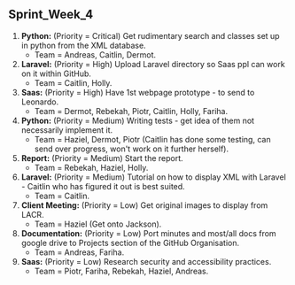 ## Sprint_Week_4

1. **Python:** (Priority = Critical) Get rudimentary search and classes set up in python from the XML database.
	- Team = Andreas, Caitlin, Dermot.
2. **Laravel:** (Priority = High) Upload Laravel directory so Saas ppl can work on it within GitHub.
	- Team = Caitlin, Holly.
3. **Saas:** (Priority = High) Have 1st webpage prototype - to send to Leonardo. 
	- Team = Dermot, Rebekah, Piotr, Caitlin, Holly, Fariha.
4. **Python:** (Priority = Medium) Writing tests - get idea of them not necessarily implement it. 
	- Team = Haziel, Dermot, Piotr (Caitlin has done some testing, can send over progress, won't work on it further herself).
5. **Report:** (Priority = Medium) Start the report. 
	 - Team = Rebekah, Haziel, Holly.
6. **Laravel:** (Priority = Medium) Tutorial on how to display XML with Laravel - Caitlin who has figured it out is best suited. 
	- Team = Caitlin.
7. **Client Meeting:** (Priority = Low) Get original images to display from LACR. 
	- Team = Haziel (Get onto Jackson).
8. **Documentation:** (Priority = Low) Port minutes and most/all docs from google drive to Projects section of the GitHub Organisation. 
	- Team = Andreas, Fariha.
9. **Saas:** (Priority = Low) Research security and accessibility practices. 
	- Team = Piotr, Fariha, Rebekah, Haziel, Andreas.